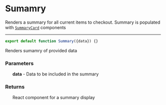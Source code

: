 # Sumamry
Renders a summary for all current items to checkout. Summary is populated with [`SummaryCard`](./SummaryCard.md) components

-----

```js
export default function Summary({data}) {}
```
Renders sumamry of provided data
### Parameters
&nbsp;&nbsp;&nbsp;&nbsp;&nbsp;&nbsp;**data** - Data to be included in the summary
### Returns
&nbsp;&nbsp;&nbsp;&nbsp;&nbsp;&nbsp;React component for a summary display
